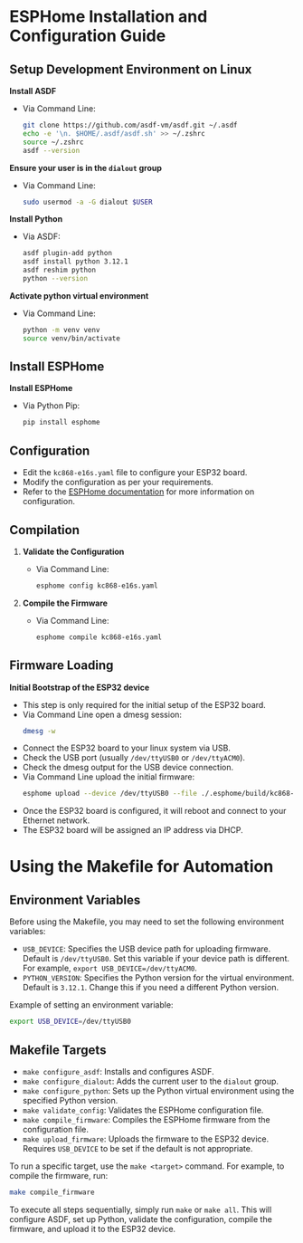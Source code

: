 # ESPHome Installation and Configuration Guide

## Setup Development Environment on Linux

**Install ASDF**
   - Via Command Line:
     ```bash
     git clone https://github.com/asdf-vm/asdf.git ~/.asdf
     echo -e '\n. $HOME/.asdf/asdf.sh' >> ~/.zshrc
     source ~/.zshrc
     asdf --version
     ```
**Ensure your user is in the `dialout` group**
- Via Command Line:
   ```bash
   sudo usermod -a -G dialout $USER
   ```

**Install Python**
   - Via ASDF:
     ```bash
     asdf plugin-add python
     asdf install python 3.12.1
     asdf reshim python
     python --version
     ```
**Activate python virtual environment**
- Via Command Line:
   ```bash
   python -m venv venv
   source venv/bin/activate
   ```
  
## Install ESPHome

**Install ESPHome**
   - Via Python Pip:
     ```bash
     pip install esphome
     ```

## Configuration

- Edit the `kc868-e16s.yaml` file to configure your ESP32 board.
- Modify the configuration as per your requirements.
- Refer to the [ESPHome documentation](https://esphome.io/) for more information on configuration.  

## Compilation

1. **Validate the Configuration**
   - Via Command Line:
     ```bash
     esphome config kc868-e16s.yaml
     ```

2. **Compile the Firmware**
   - Via Command Line:
     ```bash
     esphome compile kc868-e16s.yaml
     ```

## Firmware Loading

**Initial Bootstrap of the ESP32 device**
- This step is only required for the initial setup of the ESP32 board.
- Via Command Line open a dmesg session:
    ```bash
    dmesg -w
    ```
- Connect the ESP32 board to your linux system via USB.
- Check the USB port (usually `/dev/ttyUSB0` or `/dev/ttyACM0`).
- Check the dmesg output for the USB device connection.
- Via Command Line upload the initial firmware:
    ```bash
    esphome upload --device /dev/ttyUSB0 --file ./.esphome/build/kc868-e16s/.pioenvs/kc868-e16s/firmware-factory.bin kc868-e16s.yaml
    ```
- Once the ESP32 board is configured, it will reboot and connect to your Ethernet network.
- The ESP32 board will be assigned an IP address via DHCP.

# Using the Makefile for Automation

## Environment Variables

Before using the Makefile, you may need to set the following environment variables:

- `USB_DEVICE`: Specifies the USB device path for uploading firmware. Default is `/dev/ttyUSB0`. Set this variable if your device path is different. For example, `export USB_DEVICE=/dev/ttyACM0`.
- `PYTHON_VERSION`: Specifies the Python version for the virtual environment. Default is `3.12.1`. Change this if you need a different Python version.

Example of setting an environment variable:
```bash
export USB_DEVICE=/dev/ttyUSB0
```

## Makefile Targets

- `make configure_asdf`: Installs and configures ASDF.
- `make configure_dialout`: Adds the current user to the `dialout` group.
- `make configure_python`: Sets up the Python virtual environment using the specified Python version.
- `make validate_config`: Validates the ESPHome configuration file.
- `make compile_firmware`: Compiles the ESPHome firmware from the configuration file.
- `make upload_firmware`: Uploads the firmware to the ESP32 device. Requires `USB_DEVICE` to be set if the default is not appropriate.

To run a specific target, use the `make <target>` command. For example, to compile the firmware, run:
```bash
make compile_firmware
```

To execute all steps sequentially, simply run `make` or `make all`. This will configure ASDF, set up Python, validate the configuration, compile the firmware, and upload it to the ESP32 device.
